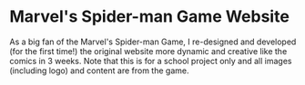 # Marvel's Spider-man Game Website
As a big fan of the Marvel's Spider-man Game, I re-designed and developed (for the first time!) the original website more dynamic and creative like the comics in 3 weeks. Note that this is for a school project only and all images (including logo) and content are from the game. 
